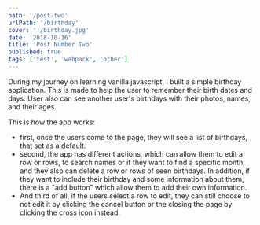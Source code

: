 ```yaml
---
path: '/post-two'
urlPath: '/birthday'
cover: './birthday.jpg'
date: '2018-10-16'
title: 'Post Number Two'
published: true
tags: ['test', 'webpack', 'other']
---
```


During my journey on learning vanilla javascript, I built a simple birthday application. This is made to help the user to remember their birth dates and days. User also can see another user's birthdays with their photos, names, and their ages.

This is how the app works:

- first, once the users come to the page, they will see a list of birthdays, that set as a default.
- second, the app has different actions, which can allow them to edit a row or rows, to search names or if they want to find a specific month, and they also can delete a row or rows of seen birthdays. In addition, if they want to include their birthday and some information about them, there is a "add button" which allow them to add their own information.
- And third of all, if the users select a row to edit, they can still choose to not edit it by clicking the cancel button or the closing the page by clicking the cross icon instead.
